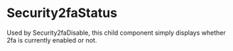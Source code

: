 Security2faStatus
======

Used by Security2faDisable, this child component simply displays whether
2fa is currently enabled or not.
